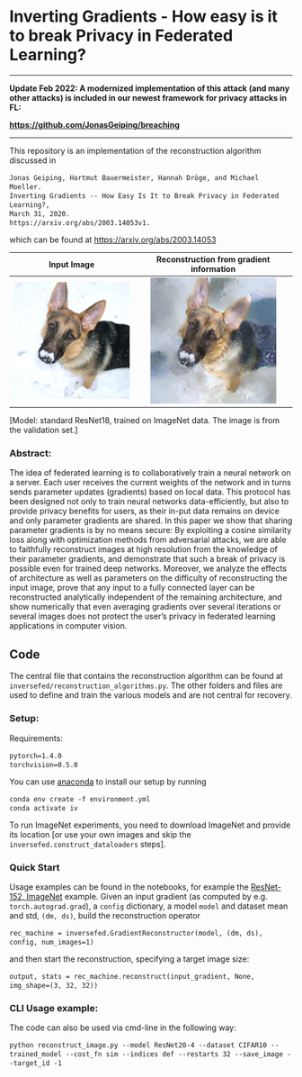 # Inverting Gradients - How easy is it to break Privacy in Federated Learning?

---------------------

**Update Feb 2022: A modernized implementation of this attack (and many other attacks) is included in our newest framework for privacy attacks in FL:**

**https://github.com/JonasGeiping/breaching**

---------------------


This repository is an implementation of the reconstruction algorithm discussed in
```
Jonas Geiping, Hartmut Bauermeister, Hannah Dröge, and Michael Moeller. 
Inverting Gradients -- How Easy Is It to Break Privacy in Federated Learning?, 
March 31, 2020. 
https://arxiv.org/abs/2003.14053v1.

```
which can be found at https://arxiv.org/abs/2003.14053

Input Image             |  Reconstruction from gradient information
:-------------------------:|:-------------------------:
![](11794_ResNet18_ImageNet_input.png)  |  ![](11794_ResNet18_ImageNet_output.png)

[Model: standard ResNet18, trained on ImageNet data. The image is from the validation set.]

### Abstract:
The idea of federated learning is to collaboratively train a neural network on a server. Each user receives the current weights of the network and in turns sends parameter updates (gradients) based on local data. This protocol has been designed not only to train neural networks data-efficiently, but also to provide privacy benefits for users, as their in-put data remains on device and only parameter gradients are shared. In this paper we show that sharing parameter gradients is by no means secure: By exploiting a cosine similarity loss along with optimization methods from adversarial attacks, we are able to faithfully reconstruct images at high resolution from the knowledge of their parameter gradients, and demonstrate  that  such  a  break  of  privacy  is  possible  even  for  trained deep networks. Moreover, we analyze the effects of architecture as well as parameters on the difficulty of reconstructing the input image, prove that any input to a fully connected layer can be reconstructed analytically independent of the remaining architecture, and show numerically that  even  averaging  gradients  over  several  iterations  or  several  images does not protect the user’s privacy in federated learning applications in computer vision.

## Code
The central file that contains the reconstruction algorithm can be found at ```inversefed/reconstruction_algorithms.py```. The other folders and files are used to define and train the various models and are not central for recovery.

### Setup:
Requirements:
```
pytorch=1.4.0
torchvision=0.5.0
```
You can use [anaconda](https://www.anaconda.com/distribution/) to install our setup by running
```
conda env create -f environment.yml
conda activate iv
```
To run ImageNet experiments, you need to download ImageNet and provide its location [or use your own images and skip the ```inversefed.construct_dataloaders``` steps].


### Quick Start
Usage examples can be found in the notebooks, for example the [ResNet-152, ImageNet](ResNet152%20-%20trained%20on%20ImageNet.ipynb) example.
Given an input gradient (as computed by e.g. ```torch.autograd.grad```), a ```config``` dictionary, a model ```model``` and dataset mean and std, ```(dm, ds)```, build the reconstruction operator
```
rec_machine = inversefed.GradientReconstructor(model, (dm, ds), config, num_images=1)
```
and then start the reconstruction, specifying a target image size:
```
output, stats = rec_machine.reconstruct(input_gradient, None, img_shape=(3, 32, 32))
```



### CLI Usage example:
The code can also be used via cmd-line in the following way:
```
python reconstruct_image.py --model ResNet20-4 --dataset CIFAR10 --trained_model --cost_fn sim --indices def --restarts 32 --save_image --target_id -1
```
